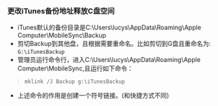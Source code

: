   
### 更改iTunes备份地址释放C盘空间

* iTunes默认的备份目录是C:\Users\lucys\AppData\Roaming\Apple Computer\MobileSync\Backup
* 剪切Backup到其他盘，且根据需要重命名。比如剪切到G盘且重命名为: `G:\iTunesBackup`
* 管理员运行命令行，进入C:\Users\lucys\AppData\Roaming\Apple Computer\MobileSync\,且运行如下命令：

> `mklink /J Backup g:\iTunesBackup`

* 上述命令的作用是创建一个符号链接。(和快捷方式不同)
